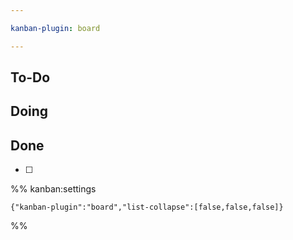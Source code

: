 ```yaml
---

kanban-plugin: board

---
```


## To-Do



## Doing



## Done

- [ ] 




%% kanban:settings
```
{"kanban-plugin":"board","list-collapse":[false,false,false]}
```
%%